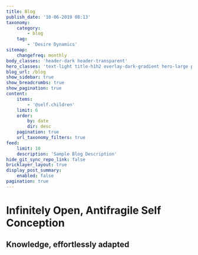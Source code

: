 ```yaml
---
title: Blog
publish_date: '10-06-2019 08:13'
taxonomy:
    category:
        - blog
    tag:
        - 'Desire Dynamics'
sitemap:
    changefreq: monthly
body_classes: 'header-dark header-transparent'
hero_classes: 'text-light title-h1h2 overlay-dark-gradient hero-large parallax'
blog_url: /blog
show_sidebar: true
show_breadcrumbs: true
show_pagination: true
content:
    items:
        - '@self.children'
    limit: 6
    order:
        by: date
        dir: desc
    pagination: true
    url_taxonomy_filters: true
feed:
    limit: 10
    description: 'Sample Blog Description'
hide_git_sync_repo_link: false
bricklayer_layout: true
display_post_summary:
    enabled: false
pagination: true
---
```


# Infinitely Open, Antifragile **Self Conception**
## Knowledge, effortlessly adapted
